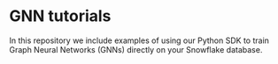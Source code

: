 # GNN tutorials

In this repository we include examples of using our Python SDK to train Graph Neural Networks (GNNs) directly on your Snowflake database.

